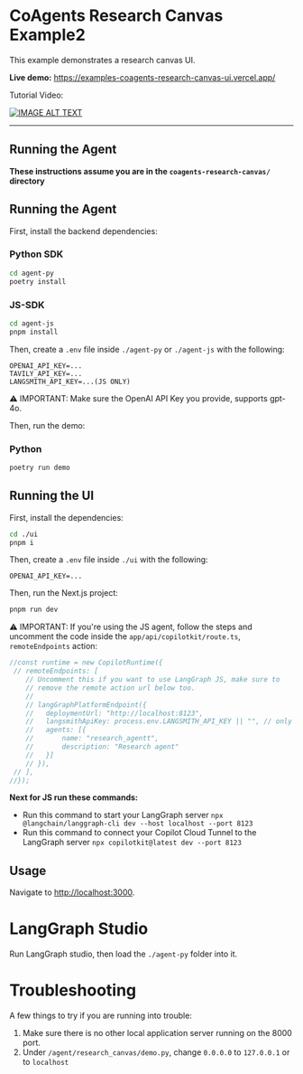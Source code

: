 # CoAgents Research Canvas Example2

This example demonstrates a research canvas UI.

**Live demo:** https://examples-coagents-research-canvas-ui.vercel.app/

Tutorial Video:

[![IMAGE ALT TEXT](http://img.youtube.com/vi/0b6BVqPwqA0/0.jpg)](http://www.youtube.com/watch?v=0b6BVqPwqA0 "Build Agent-Native Apps with LangGraph & CoAgents (tutorial)")


---

## Running the Agent

**These instructions assume you are in the `coagents-research-canvas/` directory**

## Running the Agent

First, install the backend dependencies:

### Python SDK

```sh
cd agent-py
poetry install
```

### JS-SDK

```sh
cd agent-js
pnpm install
```

Then, create a `.env` file inside `./agent-py` or `./agent-js` with the following:

```
OPENAI_API_KEY=...
TAVILY_API_KEY=...
LANGSMITH_API_KEY=...(JS ONLY)
```

⚠️ IMPORTANT:
Make sure the OpenAI API Key you provide, supports gpt-4o.

Then, run the demo:

### Python

```sh
poetry run demo
```

## Running the UI

First, install the dependencies:

```sh
cd ./ui
pnpm i
```

Then, create a `.env` file inside `./ui` with the following:

```
OPENAI_API_KEY=...
```

Then, run the Next.js project:

```sh
pnpm run dev
```

⚠️ IMPORTANT:
If you're using the JS agent, follow the steps and uncomment the code inside the `app/api/copilotkit/route.ts`, `remoteEndpoints` action: 

```ts
//const runtime = new CopilotRuntime({
 // remoteEndpoints: [
    // Uncomment this if you want to use LangGraph JS, make sure to
    // remove the remote action url below too.
    //
    // langGraphPlatformEndpoint({
    //   deploymentUrl: "http://localhost:8123",
    //   langsmithApiKey: process.env.LANGSMITH_API_KEY || "", // only used in LangGraph Platform deployments
    //   agents: [{
    //       name: "research_agentt",
    //       description: "Research agent"
    //   }]
    // }),
 // ],
//});
```
**Next for JS run these commands:**
- Run this command to start your LangGraph server `npx @langchain/langgraph-cli dev --host localhost --port 8123`
- Run this command to connect your Copilot Cloud Tunnel to the LangGraph server `npx copilotkit@latest dev --port 8123`

## Usage

Navigate to [http://localhost:3000](http://localhost:3000).

# LangGraph Studio

Run LangGraph studio, then load the `./agent-py` folder into it.

# Troubleshooting

A few things to try if you are running into trouble:

1. Make sure there is no other local application server running on the 8000 port.
2. Under `/agent/research_canvas/demo.py`, change `0.0.0.0` to `127.0.0.1` or to `localhost`
